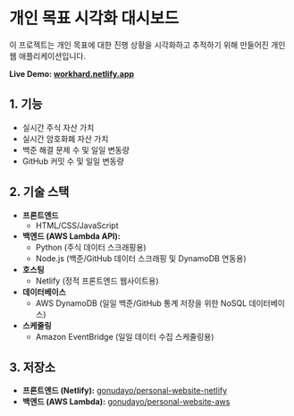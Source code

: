# 개인 목표 시각화 대시보드

이 프로젝트는 개인 목표에 대한 진행 상황을 시각화하고 추적하기 위해 만들어진 개인 웹 애플리케이션입니다.

**Live Demo: [workhard.netlify.app](https://workhard.netlify.app)**

## 1. 기능

* 실시간 주식 자산 가치
* 실시간 암호화폐 자산 가치
* 백준 해결 문제 수 및 일일 변동량
* GitHub 커밋 수 및 일일 변동량

## 2. 기술 스택

* **프론트엔드**
    * HTML/CSS/JavaScript
* **백엔드 (AWS Lambda API):**
    * Python (주식 데이터 스크래핑용)
    * Node.js (백준/GitHub 데이터 스크래핑 및 DynamoDB 연동용)
* **호스팅**
    * Netlify (정적 프론트엔드 웹사이트용)
* **데이터베이스**
    * AWS DynamoDB (일일 백준/GitHub 통계 저장을 위한 NoSQL 데이터베이스)
* **스케줄링**
    * Amazon EventBridge (일일 데이터 수집 스케줄링용)

## 3. 저장소

* **프론트엔드 (Netlify):** [gonudayo/personal-website-netlify](https://github.com/gonudayo/personal-website-netlify)
* **백엔드 (AWS Lambda):** [gonudayo/personal-website-aws](https://github.com/gonudayo/personal-website-aws)
